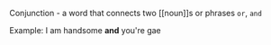 Conjunction - 
    a word that connects two [[noun]]s or phrases
    `or`, `and`

Example: I am handsome **and** you're gae
